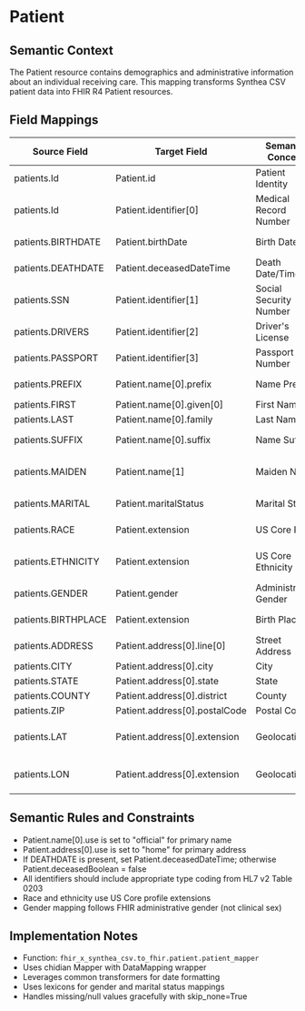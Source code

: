 # Patient

## Semantic Context
The Patient resource contains demographics and administrative information about an individual receiving care. This mapping transforms Synthea CSV patient data into FHIR R4 Patient resources.

## Field Mappings
| Source Field | Target Field | Semantic Concept | Transform | Semantic Notes |
|--------------|--------------|------------------|-----------|----------------|
| patients.Id | Patient.id | Patient Identity | Direct copy | Primary identifier |
| patients.Id | Patient.identifier[0] | Medical Record Number | Create identifier object | System: urn:oid:2.16.840.1.113883.19.5 |
| patients.BIRTHDATE | Patient.birthDate | Birth Date | Format as YYYY-MM-DD | Date of birth |
| patients.DEATHDATE | Patient.deceasedDateTime | Death Date/Time | Format as ISO 8601 | If present, patient is deceased |
| patients.SSN | Patient.identifier[1] | Social Security Number | Create identifier with type "SS" | US SSN |
| patients.DRIVERS | Patient.identifier[2] | Driver's License | Create identifier with type "DL" | State driver's license |
| patients.PASSPORT | Patient.identifier[3] | Passport Number | Create identifier with type "PPN" | Passport identifier |
| patients.PREFIX | Patient.name[0].prefix | Name Prefix | Direct copy as array | Title/honorific |
| patients.FIRST | Patient.name[0].given[0] | First Name | Direct copy | Given name |
| patients.LAST | Patient.name[0].family | Last Name | Direct copy | Family/surname |
| patients.SUFFIX | Patient.name[0].suffix | Name Suffix | Direct copy as array | Generational suffix |
| patients.MAIDEN | Patient.name[1] | Maiden Name | Create separate name entry with use="maiden" | Previous name |
| patients.MARITAL | Patient.maritalStatus | Marital Status | Map to CodeableConcept | S→Single, M→Married, D→Divorced, W→Widowed |
| patients.RACE | Patient.extension | US Core Race | Map to US Core Race extension | CDC race categories |
| patients.ETHNICITY | Patient.extension | US Core Ethnicity | Map to US Core Ethnicity extension | Hispanic/Non-Hispanic |
| patients.GENDER | Patient.gender | Administrative Gender | Map M→male, F→female | Administrative gender |
| patients.BIRTHPLACE | Patient.extension | Birth Place | Create birthPlace extension | City, State format |
| patients.ADDRESS | Patient.address[0].line[0] | Street Address | Direct copy | Primary address line |
| patients.CITY | Patient.address[0].city | City | Direct copy | City name |
| patients.STATE | Patient.address[0].state | State | Direct copy | State/province code |
| patients.COUNTY | Patient.address[0].district | County | Direct copy | County/district |
| patients.ZIP | Patient.address[0].postalCode | Postal Code | Direct copy | ZIP/postal code |
| patients.LAT | Patient.address[0].extension | Geolocation | Create geolocation extension | Latitude coordinate |
| patients.LON | Patient.address[0].extension | Geolocation | Create geolocation extension | Longitude coordinate |

## Semantic Rules and Constraints
- Patient.name[0].use is set to "official" for primary name
- Patient.address[0].use is set to "home" for primary address
- If DEATHDATE is present, set Patient.deceasedDateTime; otherwise Patient.deceasedBoolean = false
- All identifiers should include appropriate type coding from HL7 v2 Table 0203
- Race and ethnicity use US Core profile extensions
- Gender mapping follows FHIR administrative gender (not clinical sex)

## Implementation Notes
- Function: `fhir_x_synthea_csv.to_fhir.patient.patient_mapper`
- Uses chidian Mapper with DataMapping wrapper
- Leverages common transformers for date formatting
- Uses lexicons for gender and marital status mappings
- Handles missing/null values gracefully with skip_none=True